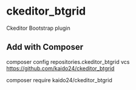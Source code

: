 # ckeditor_btgrid
Ckeditor Bootstrap plugin


## Add with Composer
composer config repositories.ckeditor_btgrid vcs https://github.com/kaido24/ckeditor_btgrid

composer require kaido24/ckeditor_btgrid

